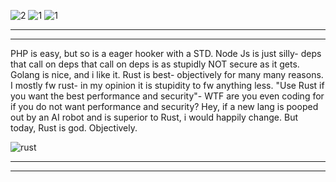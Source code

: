 


![2](https://github.com/user-attachments/assets/da346cb4-458a-4803-8e4a-bca0c5842cfc)
![1](https://github.com/user-attachments/assets/2328cde6-b47f-4efc-978b-9c331dfefb94)
![1](https://github.com/user-attachments/assets/3695a732-502d-408d-865e-ebdcff7c9216)


-----------------------------------------------------------
-----------------------------------------------------------

PHP is easy, but so is a eager hooker with a STD. Node Js is just silly- deps that call on deps that call on deps is as stupidly NOT secure as it gets. Golang is nice, and 
i like it. Rust is best- objectively for many many reasons. I mostly fw rust- in my opinion it is stupidity to fw anything less. "Use Rust if you want the best performance and security"- WTF are you even coding for if you do not want performance and security?  Hey, if a new lang is pooped out by an AI robot and is superior to Rust, i would happily change. But today, Rust is god. Objectively. 


![rust](https://github.com/user-attachments/assets/4788eba0-1db7-4dc9-a675-a8478e0c9e10)


-----------------------------------------------------------
-----------------------------------------------------------
